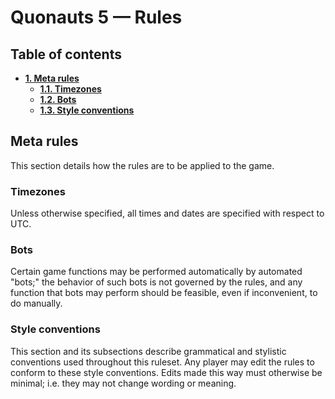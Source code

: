 # Quonauts 5 — Rules

## Table of contents

* [**1. Meta rules**](#meta-rules)
    * [**1.1. Timezones**](#timezones)
    * [**1.2. Bots**](#bots)
    * [**1.3. Style conventions**](#style-conventions)

## <a name='meta-rules'/> Meta rules

This section details how the rules are to be applied to the game.

### <a name='timezones'/> Timezones

Unless otherwise specified, all times and dates are specified with respect to UTC.

### <a name='bots'/> Bots

Certain game functions may be performed automatically by automated "bots;" the behavior of such bots is not governed by the rules, and any function that bots may perform should be feasible, even if inconvenient, to do manually.

### <a name='style-conventions'/> Style conventions

This section and its subsections describe grammatical and stylistic conventions used throughout this ruleset.
Any player may edit the rules to conform to these style conventions. Edits made this way must otherwise be minimal; i.e. they may not change wording or meaning.

